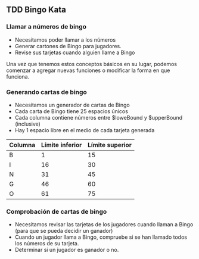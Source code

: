 ## TDD Bingo Kata

### Llamar a números de bingo
- Necesitamos poder llamar a los números
- Generar cartones de Bingo para jugadores.
- Revise sus tarjetas cuando alguien llame a Bingo

Una vez que tenemos estos conceptos básicos en su lugar, podemos comenzar a agregar nuevas funciones
o modificar la forma en que funciona.

### Generando cartas de bingo
- Necesitamos un generador de cartas de Bingo
- Cada carta de Bingo tiene 25 espacios únicos
- Cada columna contiene números entre $loweBound y $upperBound (inclusive)
- Hay 1 espacio libre en el medio de cada tarjeta generada

| Columna | Límite inferior | Límite superior |
| - | -- | -- |
| B |  1 | 15 |
| I | 16 | 30 |
| N | 31 | 45 |
| G | 46 | 60 |
| O | 61 | 75 |

### Comprobación de cartas de bingo
- Necesitamos revisar las tarjetas de los jugadores cuando llaman a Bingo (para que se pueda decidir un ganador)
- Cuando un jugador llama a Bingo, compruebe si se han llamado todos los números de su tarjeta.
- Determinar si un jugador es ganador o no.